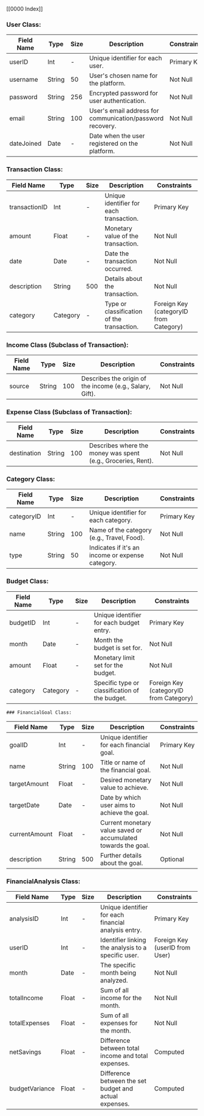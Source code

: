 [[0000 Index]]

### User Class:

| Field Name   | Type   | Size | Description                                                   | Constraints    |
|--------------|--------|------|---------------------------------------------------------------|----------------|
| userID       | Int    | -    | Unique identifier for each user.                              | Primary Key    |
| username     | String | 50   | User's chosen name for the platform.                          | Not Null       |
| password     | String | 256  | Encrypted password for user authentication.                   | Not Null       |
| email        | String | 100  | User's email address for communication/password recovery.     | Not Null       |
| dateJoined   | Date   | -    | Date when the user registered on the platform.                | Not Null       |

### Transaction Class:

| Field Name      | Type      | Size | Description                                                   | Constraints                              |
|-----------------|-----------|------|---------------------------------------------------------------|------------------------------------------|
| transactionID   | Int       | -    | Unique identifier for each transaction.                       | Primary Key                              |
| amount          | Float     | -    | Monetary value of the transaction.                            | Not Null                                 |
| date            | Date      | -    | Date the transaction occurred.                                | Not Null                                 |
| description     | String    | 500  | Details about the transaction.                                | Not Null                                 |
| category        | Category  | -    | Type or classification of the transaction.                    | Foreign Key (categoryID from Category)   |

### Income Class (Subclass of Transaction):

| Field Name      | Type      | Size | Description                                                   | Constraints    |
|-----------------|-----------|------|---------------------------------------------------------------|----------------|
| source          | String    | 100  | Describes the origin of the income (e.g., Salary, Gift).      | Not Null       |

### Expense Class (Subclass of Transaction):

| Field Name      | Type      | Size | Description                                                   | Constraints    |
|-----------------|-----------|------|---------------------------------------------------------------|----------------|
| destination     | String    | 100  | Describes where the money was spent (e.g., Groceries, Rent).  | Not Null       |

### Category Class:

| Field Name      | Type      | Size | Description                                                   | Constraints    |
|-----------------|-----------|------|---------------------------------------------------------------|----------------|
| categoryID      | Int       | -    | Unique identifier for each category.                          | Primary Key    |
| name            | String    | 100  | Name of the category (e.g., Travel, Food).                    | Not Null       |
| type            | String    | 50   | Indicates if it's an income or expense category.              | Not Null       |

### Budget Class:

| Field Name      | Type      | Size | Description                                                   | Constraints                              |
|-----------------|-----------|------|---------------------------------------------------------------|------------------------------------------|
| budgetID        | Int       | -    | Unique identifier for each budget entry.                      | Primary Key                              |
| month           | Date      | -    | Month the budget is set for.                                  | Not Null                                 |
| amount          | Float     | -    | Monetary limit set for the budget.                            | Not Null                                 |
| category        | Category  | -    | Specific type or classification of the budget.                | Foreign Key (categoryID from Category)   |

	### FinancialGoal Class:

| Field Name      | Type      | Size | Description                                                   | Constraints    |
|-----------------|-----------|------|---------------------------------------------------------------|----------------|
| goalID          | Int       | -    | Unique identifier for each financial goal.                    | Primary Key    |
| name            | String    | 100  | Title or name of the financial goal.                          | Not Null       |
| targetAmount    | Float     | -    | Desired monetary value to achieve.                            | Not Null       |
| targetDate      | Date      | -    | Date by which user aims to achieve the goal.                  | Not Null       |
| currentAmount   | Float     | -    | Current monetary value saved or accumulated towards the goal. | Not Null       |
| description     | String    | 500  | Further details about the goal.                               | Optional       |

### FinancialAnalysis Class:

| Field Name      | Type      | Size | Description                                                   | Constraints                            |
|-----------------|-----------|------|---------------------------------------------------------------|----------------------------------------|
| analysisID      | Int       | -    | Unique identifier for each financial analysis entry.          | Primary Key                            |
| userID          | Int       | -    | Identifier linking the analysis to a specific user.           | Foreign Key (userID from User)         |
| month           | Date      | -    | The specific month being analyzed.                            | Not Null                               |
| totalIncome     | Float     | -    | Sum of all income for the month.                              | Not Null                               |
| totalExpenses   | Float     | -    | Sum of all expenses for the month.                            | Not Null                               |
| netSavings      | Float     | -    | Difference between total income and total expenses.           | Computed                               |
| budgetVariance  | Float     | -    | Difference between the set budget and actual expenses.        | Computed                               |
